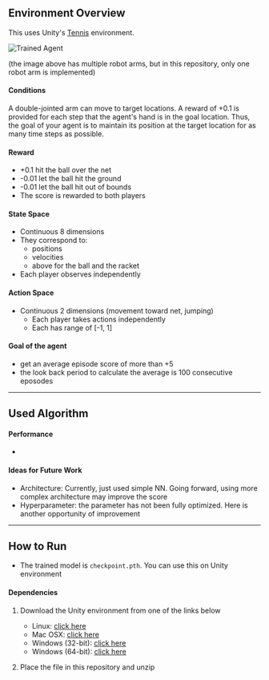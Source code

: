 [//]: # (Image References)

[image1]: https://user-images.githubusercontent.com/10624937/42135623-e770e354-7d12-11e8-998d-29fc74429ca2.gif "Trained Agent"



## Environment Overview

This uses Unity's [Tennis](https://github.com/Unity-Technologies/ml-agents/blob/master/docs/Learning-Environment-Examples.md#tennis) environment.

![Trained Agent][image1]

(the image above has multiple robot arms, but in this repository, only one robot arm is implemented)

#### Conditions

A double-jointed arm can move to target locations. A reward of +0.1 is provided for each step that the agent's hand is in the goal location. Thus, the goal of your agent is to maintain its position at the target location for as many time steps as possible.

#### Reward
- +0.1 hit the ball over the net 
- -0.01 let the ball hit the ground
- -0.01 let the ball hit out of bounds
- The score is rewarded to both players

#### State Space

- Continuous 8 dimensions
- They correspond to:
    - positions
    - velocities
    - above for the ball and the racket
- Each player observes independently

#### Action Space
- Continuous 2 dimensions (movement toward net, jumping)
    - Each player takes actions independently 
    - Each has range of [-1, 1]

####  Goal of the agent 

- get an average episode score of more than +5  
- the look back period to calculate the average is 100 consecutive eposodes 

<hr>

## Used Algorithm 



#### Performance

- 




#### Ideas for Future Work

- Architecture: Currently, just used simple NN. Going forward, using more complex architecture may improve the score
- Hyperparameter: the parameter has not been fully optimized. Here is another opportunity of improvement


<hr>

## How to Run

- The trained model is `checkpoint.pth`. You can use this on Unity environment


#### Dependencies

1. Download the Unity environment from one of the links below
    - Linux: [click here](https://s3-us-west-1.amazonaws.com/udacity-drlnd/P3/Tennis/Tennis_Linux.zip)
    - Mac OSX: [click here](https://s3-us-west-1.amazonaws.com/udacity-drlnd/P3/Tennis/Tennis.app.zip)
    - Windows (32-bit): [click here](https://s3-us-west-1.amazonaws.com/udacity-drlnd/P3/Tennis/Tennis_Windows_x86.zip)
    - Windows (64-bit): [click here](https://s3-us-west-1.amazonaws.com/udacity-drlnd/P3/Tennis/Tennis_Windows_x86_64.zip)
    

2. Place the file in this repository and unzip 
